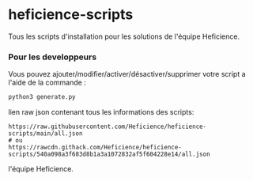 # heficience-scripts
Tous les scripts d'installation pour les solutions de l'équipe Heficience.

### Pour les developpeurs
Vous pouvez ajouter/modifier/activer/désactiver/supprimer votre script a l'aide de la commande :
```python
python3 generate.py
```

lien raw json contenant tous les informations des scripts:
```
https://raw.githubusercontent.com/Heficience/heficience-scripts/main/all.json
# ou
https://rawcdn.githack.com/Heficience/heficience-scripts/540a098a3f683d8b1a3a1072832af5f604228e14/all.json
```

l'équipe Heficience.